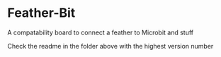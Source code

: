 # Feather-Bit
A compatability board to connect a feather to Microbit and stuff

Check the readme in the folder above with the highest version number
